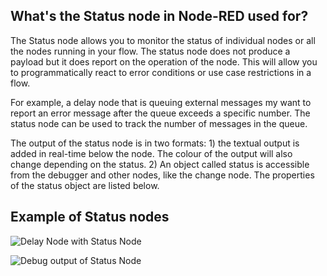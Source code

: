## What's the Status node in Node-RED used for?
The Status node allows you to monitor the status of individual nodes or all the nodes running in your flow. The status node does not produce a payload but it does report on the operation of the node. This will allow you to programmatically react to error conditions or use case restrictions in a flow.

For example, a delay node that is queuing external messages my want to report an error message after the queue exceeds a specific number. The status node can be used to track the number of messages in the queue.

The output of the status node is in two formats: 1) the textual output is added in real-time below the node. The colour of the output will also change depending on the status. 2) An object called status is accessible from the debugger and other nodes, like the change node.  The properties of the status object are listed below.

## Example of Status nodes

![Delay Node with Status Node](./images/status-node.png)

![Debug output of Status Node](./images/status-node-output.png)

